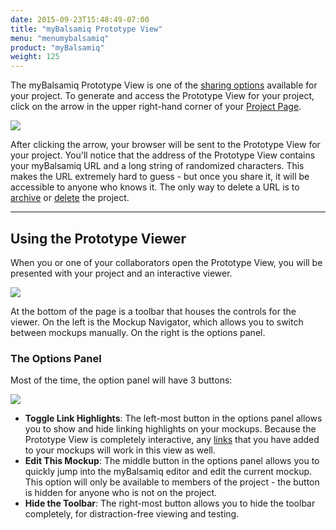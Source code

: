 ```yaml
---
date: 2015-09-23T15:48:49-07:00
title: "myBalsamiq Prototype View"
menu: "menumybalsamiq"
product: "myBalsamiq"
weight: 125
---
```


The myBalsamiq Prototype View is one of the [sharing options](/mybalsamiq/sharing/) available for your project. To generate and access the Prototype View for your project, click on the arrow in the upper right-hand corner of your [Project Page](/mybalsamiq/project/).

![](//media.balsamiq.com/img/support/docs/myb/prototype_viewer_icon.png)

After clicking the arrow, your browser will be sent to the Prototype View for your project. You'll notice that the address of the Prototype View contains your myBalsamiq URL and a long string of randomized characters. This makes the URL extremely hard to guess - but once you share it, it will be accessible to anyone who knows it. The only way to delete a URL is to [archive](/mybalsamiq/home/#archiving-a-project) or [delete](/mybalsamiq/home/#deleting-project) the project.

---

## Using the Prototype Viewer

When you or one of your collaborators open the Prototype View, you will be presented with your project and an interactive viewer.

![](//media.balsamiq.com/img/support/docs/myb/prototype_view.png)

At the bottom of the page is a toolbar that houses the controls for the viewer. On the left is the Mockup Navigator, which allows you to switch between mockups manually. On the right is the options panel.

### The Options Panel

Most of the time, the option panel will have 3 buttons:

![](//media.balsamiq.com/img/support/docs/myb/options_panel.png)

* **Toggle Link Highlights**: The left-most button in the options panel allows you to show and hide linking highlights on your mockups. Because the Prototype View is completely interactive, any [links](/mybalsamiq/linking/) that you have added to your mockups will work in this view as well.
* **Edit This Mockup**: The middle button in the options panel allows you to quickly jump into the myBalsamiq editor and edit the current mockup. This option will only be available to members of the project - the button is hidden for anyone who is not on the project.
* **Hide the Toolbar**: The right-most button allows you to hide the toolbar completely, for distraction-free viewing and testing.
